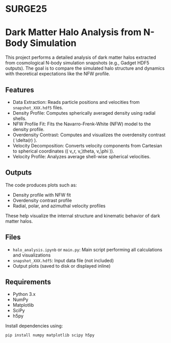 # SURGE25
# Dark Matter Halo Analysis from N-Body Simulation

This project performs a detailed analysis of dark matter halos extracted from cosmological N-body simulation snapshots (e.g., Gadget HDF5 outputs). The goal is to compare the simulated halo structure and dynamics with theoretical expectations like the NFW profile.

## Features

- Data Extraction: Reads particle positions and velocities from `snapshot_XXX.hdf5` files.
- Density Profile: Computes spherically averaged density using radial shells.
- NFW Profile Fit: Fits the Navarro-Frenk-White (NFW) model to the density profile.
- Overdensity Contrast: Computes and visualizes the overdensity contrast \( \delta(r) \).
- Velocity Decomposition: Converts velocity components from Cartesian to spherical coordinates (\( v_r, v_\theta, v_\phi \)).
- Velocity Profile: Analyzes average shell-wise spherical velocities.

## Outputs

The code produces plots such as:
- Density profile with NFW fit
- Overdensity contrast profile
- Radial, polar, and azimuthal velocity profiles

These help visualize the internal structure and kinematic behavior of dark matter halos.

## Files

- `halo_analysis.ipynb` or `main.py`: Main script performing all calculations and visualizations
- `snapshot_XXX.hdf5`: Input data file (not included)
- Output plots (saved to disk or displayed inline)

## Requirements

- Python 3.x
- NumPy
- Matplotlib
- SciPy
- h5py

Install dependencies using:

```bash
pip install numpy matplotlib scipy h5py
